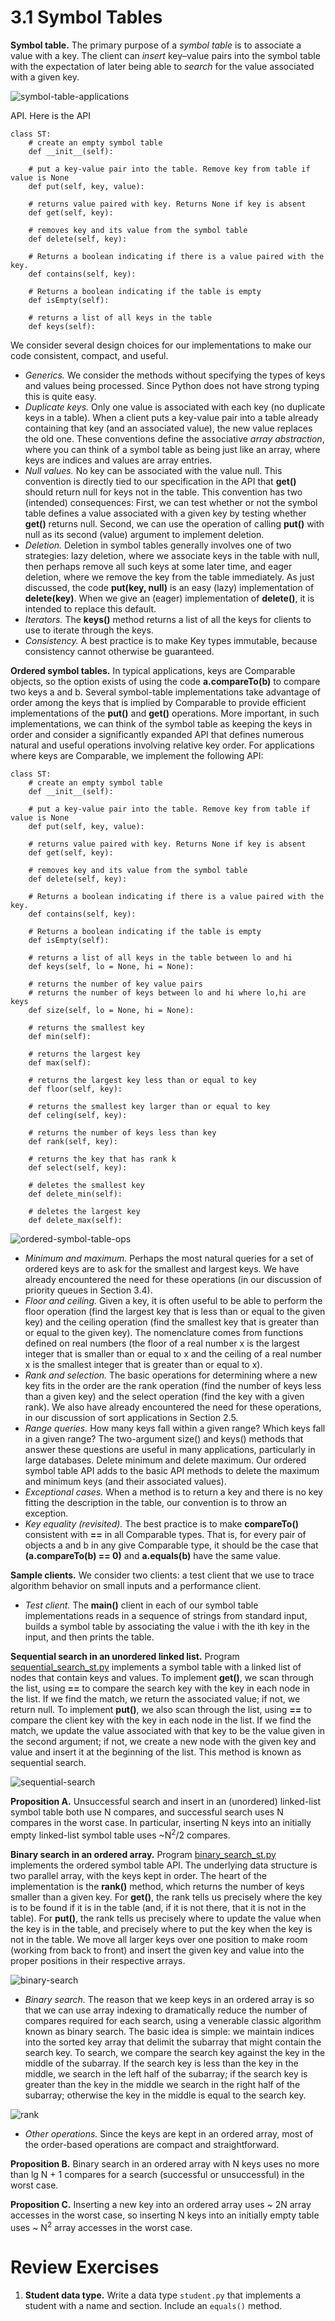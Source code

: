 # 3.1 Symbol Tables

__Symbol table.__ The primary purpose of a _symbol table_ is to associate a value with a key. The client can _insert_ key–value pairs into the symbol table with the expectation of later being able to _search_ for the value associated with a given key.

![symbol-table-applications](symbol-table-applications.png)

API. Here is the API

```
class ST:
    # create an empty symbol table
    def __init__(self):

    # put a key-value pair into the table. Remove key from table if value is None
    def put(self, key, value):

    # returns value paired with key. Returns None if key is absent
    def get(self, key):

    # removes key and its value from the symbol table
    def delete(self, key):

    # Returns a boolean indicating if there is a value paired with the key.
    def contains(self, key):

    # Returns a boolean indicating if the table is empty
    def isEmpty(self):

    # returns a list of all keys in the table
    def keys(self):
```


We consider several design choices for our implementations to make our code consistent, compact, and useful.

- _Generics._ We consider the methods without specifying the types of keys and values being processed. Since Python does not have strong typing this is quite easy.
- _Duplicate keys._ Only one value is associated with each key (no duplicate keys in a table). When a client puts a key-value pair into a table already containing that key (and an associated value), the new value replaces the old one. These conventions define the associative _array abstraction_, where you can think of a symbol table as being just like an array, where keys are indices and values are array entries.
- _Null values._ No key can be associated with the value null. This convention is directly tied to our specification in the API that __get()__ should return null for keys not in the table. This convention has two (intended) consequences: First, we can test whether or not the symbol table defines a value associated with a given key by testing whether __get()__ returns null. Second, we can use the operation of calling __put()__ with null as its second (value) argument to implement deletion.
- _Deletion._ Deletion in symbol tables generally involves one of two strategies: lazy deletion, where we associate keys in the table with null, then perhaps remove all such keys at some later time, and eager deletion, where we remove the key from the table immediately. As just discussed, the code __put(key, null)__ is an easy (lazy) implementation of __delete(key)__. When we give an (eager) implementation of __delete()__, it is intended to replace this default.
- _Iterators._ The __keys()__ method returns a list of all the keys for clients to use to iterate through the keys.
- _Consistency._ A best practice is to make Key types immutable, because consistency cannot otherwise be guaranteed.

__Ordered symbol tables.__ In typical applications, keys are Comparable objects, so the option exists of using the code __a.compareTo(b)__ to compare two keys a and b. Several symbol-table implementations take advantage of order among the keys that is implied by Comparable to provide efficient implementations of the __put()__ and __get()__ operations. More important, in such implementations, we can think of the symbol table as keeping the keys in order and consider a significantly expanded API that defines numerous natural and useful operations involving relative key order. For applications where keys are Comparable, we implement the following API:

```
class ST:
    # create an empty symbol table
    def __init__(self):

    # put a key-value pair into the table. Remove key from table if value is None
    def put(self, key, value):

    # returns value paired with key. Returns None if key is absent
    def get(self, key):

    # removes key and its value from the symbol table
    def delete(self, key):

    # Returns a boolean indicating if there is a value paired with the key.
    def contains(self, key):

    # Returns a boolean indicating if the table is empty
    def isEmpty(self):

    # returns a list of all keys in the table between lo and hi
    def keys(self, lo = None, hi = None):

    # returns the number of key value pairs
    # returns the number of keys between lo and hi where lo,hi are keys
    def size(self, lo = None, hi = None):

    # returns the smallest key
    def min(self):

    # returns the largest key
    def max(self):

    # returns the largest key less than or equal to key
    def floor(self, key):

    # returns the smallest key larger than or equal to key
    def celing(self, key):

    # returns the number of keys less than key
    def rank(self, key):

    # returns the key that has rank k
    def select(self, key):

    # deletes the smallest key
    def delete_min(self):

    # deletes the largest key
    def delete_max(self):
```

![ordered-symbol-table-ops](ordered-symbol-table-ops.png)

- _Minimum and maximum._ Perhaps the most natural queries for a set of ordered keys are to ask for the smallest and largest keys. We have already encountered the need for these operations (in our discussion of priority queues in Section 3.4).
- _Floor and ceiling._ Given a key, it is often useful to be able to perform the floor operation (find the largest key that is less than or equal to the given key) and the ceiling operation (find the smallest key that is greater than or equal to the given key). The nomenclature comes from functions defined on real numbers (the floor of a real number x is the largest integer that is smaller than or equal to x and the ceiling of a real number x is the smallest integer that is greater than or equal to x).
- _Rank and selection._ The basic operations for determining where a new key fits in the order are the rank operation (find the number of keys less than a given key) and the select operation (find the key with a given rank). We also have already encountered the need for these operations, in our discussion of sort applications in Section 2.5.
- _Range queries._ How many keys fall within a given range? Which keys fall in a given range? The two-argument size() and keys() methods that answer these questions are useful in many applications, particularly in large databases.
Delete minimum and delete maximum. Our ordered symbol table API adds to the basic API methods to delete the maximum and minimum keys (and their associated values).
- _Exceptional cases._ When a method is to return a key and there is no key fitting the description in the table, our convention is to throw an exception.
- _Key equality (revisited)._ The best practice is to make __compareTo()__ consistent with __==__ in all Comparable types. That is, for every pair of objects a and b in any give Comparable type, it should be the case that __(a.compareTo(b) == 0)__ and __a.equals(b)__ have the same value.


__Sample clients.__ We consider two clients: a test client that we use to trace algorithm behavior on small inputs and a performance client.
- _Test client._ The __main()__ client in each of our symbol table implementations reads in a sequence of strings from standard input, builds a symbol table by associating the value i with the ith key in the input, and then prints the table.

__Sequential search in an unordered linked list.__ Program [sequential_search_st.py](sequential_search_st.py) implements a symbol table with a linked list of nodes that contain keys and values. To implement __get()__, we scan through the list, using __==__ to compare the search key with the key in each node in the list. If we find the match, we return the associated value; if not, we return null. To implement __put()__, we also scan through the list, using __==__ to compare the client key with the key in each node in the list. If we find the match, we update the value associated with that key to be the value given in the second argument; if not, we create a new node with the given key and value and insert it at the beginning of the list. This method is known as sequential search.

![sequential-search](sequential-search.png)

__Proposition A.__ Unsuccessful search and insert in an (unordered) linked-list symbol table both use N compares, and successful search uses N compares in the worst case. In particular, inserting N keys into an initially empty linked-list symbol table uses ~N<sup>2</sup>/2 compares.

__Binary search in an ordered array.__ Program [binary_search_st.py](binary_search_st.py) implements the ordered symbol table API. The underlying data structure is two parallel array, with the keys kept in order. The heart of the implementation is the __rank()__ method, which returns the number of keys smaller than a given key. For __get()__, the rank tells us precisely where the key is to be found if it is in the table (and, if it is not there, that it is not in the table). For __put()__, the rank tells us precisely where to update the value when the key is in the table, and precisely where to put the key when the key is not in the table. We move all larger keys over one position to make room (working from back to front) and insert the given key and value into the proper positions in their respective arrays.

![binary-search](binary-search.png)

- _Binary search._ The reason that we keep keys in an ordered array is so that we can use array indexing to dramatically reduce the number of compares required for each search, using a venerable classic algorithm known as binary search. The basic idea is simple: we maintain indices into the sorted key array that delimit the subarray that might contain the search key. To search, we compare the search key against the key in the middle of the subarray. If the search key is less than the key in the middle, we search in the left half of the subarray; if the search key is greater than the key in the middle we search in the right half of the subarray; otherwise the key in the middle is equal to the search key.

![rank](rank.png)

- _Other operations._ Since the keys are kept in an ordered array, most of the order-based operations are compact and straightforward.

__Proposition B.__ Binary search in an ordered array with N keys uses no more than lg N + 1 compares for a search (successful or unsuccessful) in the worst case.

__Proposition C.__ Inserting a new key into an ordered array uses ~ 2N array accesses in the worst case, so inserting N keys into an initially empty table uses ~ N<sup>2</sup> array accesses in the worst case.

# Review Exercises

1. __Student data type.__ Write a data type `student.py` that implements a student with a name and section. Include an `equals()` method.
